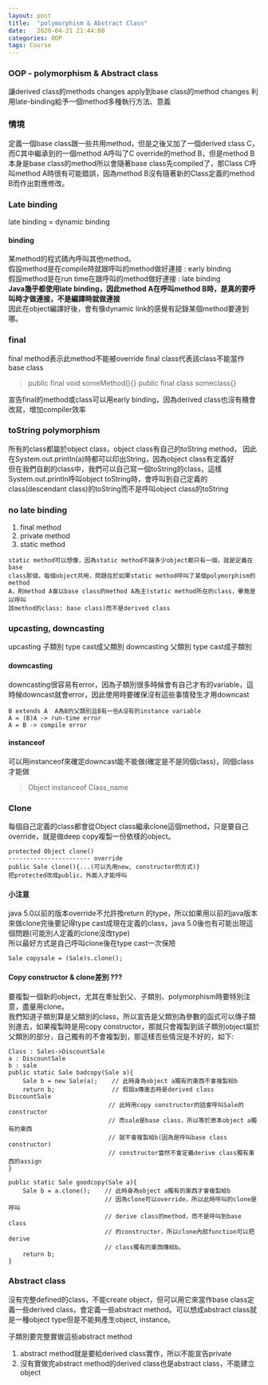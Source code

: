 ```yaml
---
layout: post
title:  "polymorphism & Abstract Class"
date:   2020-04-21 21:44:00
categories: OOP
tags: Course
---
```



### OOP - polymorphism & Abstract class

讓derived class的methods changes apply到base class的method changes
利用late-binding給予一個method多種執行方法、意義

### 情境

定義一個base class跟一些共用method，但是之後又加了一個derived class C，而C其中繼承到的一個method A呼叫了C override的method B，但是method B本身是base class的method所以會隨著base class先compiled了，那Class C呼叫method A時很有可能錯誤，因為method B沒有隨著新的Class定義的method B而作出對應修改。

### Late binding

late binding = dynamic binding

#### binding

某method的程式碼內呼叫其他method。<br />
假設method是在compile時就跟呼叫的method做好連接 : early binding<br />
假設method是在run time在跟呼叫的method做好連接 : late binding<br />
**Java幾乎都使用late binding，因此method A在呼叫method B時，是真的要呼叫時才做連接，不是編譯時就做連接**<br />
因此在object編譯好後，會有像dynamic link的感覺有記錄某個method要連到哪。

### final

final method表示此method不能被override
final class代表該class不能當作base class

> public final void someMethod(){}
> public final class someclass{}

宣告final的method或class可以用early binding，因為derived class也沒有機會改寫，增加compiler效率

### toString polymorphism

所有的class都屬於object class，object class有自己的toString method，
因此在System.out.println(a)時都可以印出String，因為object class有定義好<br />
但在我們自創的class中，我們可以自己寫一個toString的class，這樣System.out.println呼叫object toString時，會呼叫到自己定義的class(descendant class)的toString而不是呼叫object class的toString

### no late binding

1. final method
2. private method
3. static method

```
static method可以想像，因為static method不論多少object都只有一個，就是定義在base 
class那個，每個object共用，問題在於如果static method呼叫了某個polymorphism的method
A，則method A會以base class的method A為主(static method所在的class，畢竟是以呼叫
該method的class: base class)而不是derived class
```

### upcasting, downcasting

upcasting 子類別 type cast成父類別
downcasting 父類別 type cast成子類別

#### downcasting
downcasting很容易有error，因為子類別很多時候會有自己才有的variable，這時候downcast就會error，因此使用時要確保沒有這些事情發生才用downcast

```
B extends A  A為B的父類別且B有一些A沒有的instance variable
A = (B)A -> run-time error
A = B -> compile error
```

#### instanceof

可以用instanceof來確定downcast能不能做(確定是不是同個class)，同個class才能做

> Object instanceof Class_name


### Clone

每個自己定義的class都會從Object class繼承clone這個method，只是要自己override，就是做deep copy複製一份依樣的object。

```
protected Object clone()
----------------------- override
public Sale clone(){...(可以先用new, constructor的方式)} 
把protected改成public，外面人才能呼叫
```

#### 小注意

java 5.0以前的版本override不允許換return 的type，所以如果用以前的java版本來做clone完後要記得type cast成現在定義的class，java 5.0後也有可能出現這個問題(可能別人定義的clone沒改type)<br />
所以最好方式是自己呼叫clone後在type cast一次保險

```
Sale copysale = (Sale)s.clone();
```

#### Copy constructor & clone差別 ???

要複製一個新的object，尤其在牽扯到父、子類別、polymorphism時要特別注意，盡量用clone。<br />
我們知道子類別算是父類別的class，所以宣告是父類別為參數的函式可以傳子類別進去，如果複製時是用copy constructor，那就只會複製到該子類別object屬於父類別的部分，自己獨有的不會複製到，那這樣否些情況是不好的，如下:

```
Class : Sales->DiscountSale
a : DiscountSale
b : sale
public static Sale badcopy(Sale a){
    Sale b = new Sale(a);    // 此時身為object a獨有的東西不會複製給b
    return b;                // 假設a傳進去時是derived class DiscountSale
                            // 此時用copy constructor的話會呼叫Sale的constructor
                            // 而sale是base class，所以等於原本object a獨有的東西
                            // 就不會複製給b(因為是呼叫base class constructor)
                            // constructor當然不會定義derive class獨有東西的assign
}

public static Sale goodcopy(Sale a){
    Sale b = a.clone();    // 此時身為object a獨有的東西才會複製給b
                           // 因為clone可以override，所以此時呼叫的clone是呼叫
                           // derive class的method，而不是呼叫到base class
                           // 的constructor，所以clone內部function可以把derive
                           // class獨有的東西傳給b。
    return b;
}

```

### Abstract class

沒有完整defined的class，不能create object，但可以用它來當作base class定義一些derived class，會定義一些abstract method。可以想成abstract class就是一種object type但是不能夠產生object, instance。

子類別要完整實做這些abstract method
1. abstract method就是要給derived class實作，所以不能宣告private
2. 沒有實做完abstract method的derived class也是abstract class，不能建立object